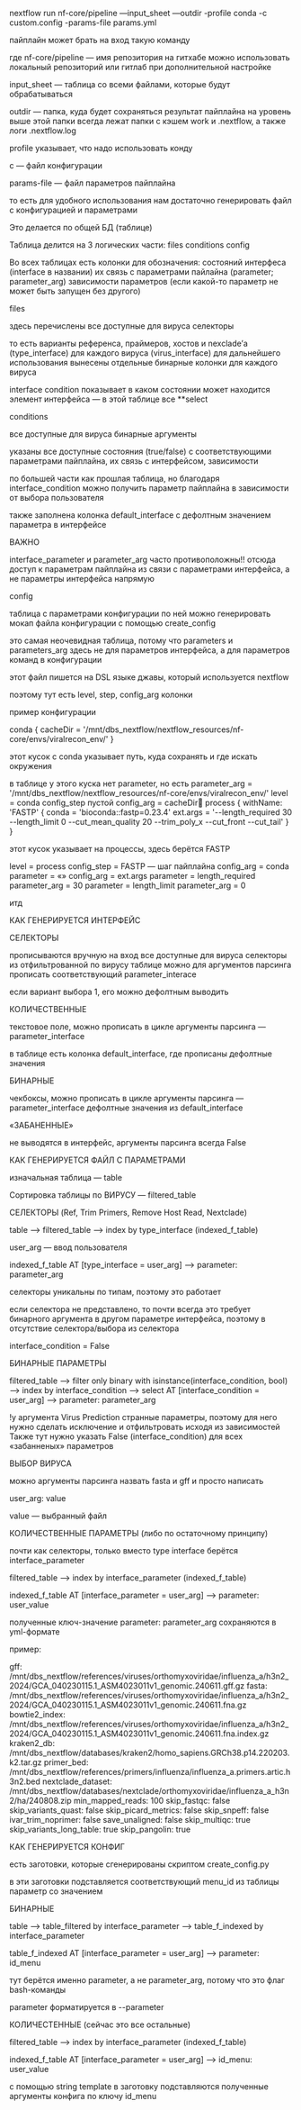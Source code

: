 nextflow run nf-core/pipeline —input_sheet —outdir -profile conda -c custom.config -params-file params.yml

пайплайн может брать на вход такую команду

где nf-core/pipeline — имя репозитория на гитхабе
можно использовать локальный репозиторий или гитлаб при дополнительной настройке

input_sheet — таблица со всеми файлами, которые будут обрабатываться

outdir — папка, куда будет сохраняться результат пайплайна 
на уровень выше этой папки всегда лежат папки с кэшем work и .nextflow, а также логи .nextflow.log

profile указывает, что надо использовать конду

c — файл конфигурации

params-file — файл параметров пайплайна

то есть для удобного использования нам достаточно генерировать файл с конфигурацией и параметрами

Это делается по общей БД (таблице)

Таблица делится на 3 логических части:
files
conditions
config

Во всех таблицах есть колонки для обозначения:
состояний интерфеса (interface в названии)
их связь с параметрами пайлайна (parameter; parameter_arg)
зависимости параметров (если какой-то параметр не может быть запущен без другого)

files

здесь перечислены все доступные для вируса селекторы

то есть варианты референса, праймеров, хостов и nexclade’а (type_interface) для каждого вируса (virus_interface)
для дальнейшего использования вынесены отдельные бинарные колонки для каждого вируса

interface condition показывает в каком состоянии может находится элемент интерфейса — в этой таблице все **select

conditions

все доступные для вируса бинарные аргументы

указаны все доступные состояния (true/false) с соответствующими параметрами пайплайна, их связь с интерфейсом, зависимости

по большей части как прошлая таблица, но благодаря interface_condition можно получить параметр пайплайна в зависимости от выбора пользователя

также заполнена колонка default_interface с дефолтным значением параметра в интерфейсе

ВАЖНО

interface_parameter и parameter_arg часто противоположны!!
отсюда доступ к параметрам пайплайна из связи с параметрами интерфейса,
а не параметры интерфейса напрямую

config

таблица с параметрами конфигурации
по ней можно генерировать мокап файла конфигурации с помощью create_config

это самая неочевидная таблица, потому что parameters и parameters_arg здесь не для параметров интерфейса, а для параметров команд в конфигурации

этот файл пишется на DSL языке джавы, который используется nextflow

поэтому тут есть level, step, config_arg колонки

пример конфигурации

conda {
	cacheDir = '/mnt/dbs_nextflow/nextflow_resources/nf-core/envs/viralrecon_env/'
}

этот кусок с conda указывает путь, куда сохранять и где искать окружения

в таблице у этого куска нет parameter, но есть 
parameter_arg =  '/mnt/dbs_nextflow/nextflow_resources/nf-core/envs/viralrecon_env/'
level = conda
config_step пустой
config_arg = cacheDir
process {
	withName: 'FASTP' {
		conda = 'bioconda::fastp=0.23.4'
		ext.args = '--length_required 30 --length_limit 0 --cut_mean_quality 20 --trim_poly_x  --cut_front --cut_tail'
	}
}

этот кусок указывает на процессы, здесь берётся FASTP

level = process
config_step = FASTP — шаг пайплайна
config_arg = conda
	parameter = «»
config_arg = ext.args
	parameter = length_required
		parameter_arg = 30
	parameter = length_limit
		parameter_arg = 0

итд

КАК ГЕНЕРИРУЕТСЯ ИНТЕРФЕЙС

СЕЛЕКТОРЫ

прописываются вручную
на вход все доступные для вируса селекторы из отфильтрованной по вирусу таблице
можно для аргументов парсинга прописать соответствующий parameter_interace

если вариант выбора 1, его можно дефолтным выводить

КОЛИЧЕСТВЕННЫЕ

текстовое поле, можно прописать в цикле
аргументы парсинга — parameter_interface

в таблице есть колонка default_interface, где прописаны дефолтные значения

БИНАРНЫЕ

чекбоксы, можно прописать в цикле
аргументы парсинга — parameter_interface
дефолтные значения из default_interface

«ЗАБАНЕННЫЕ»

не выводятся в интерфейс, аргументы парсинга всегда False


КАК ГЕНЕРИРУЕТСЯ ФАЙЛ С ПАРАМЕТРАМИ

изначальная таблица — table

Сортировка таблицы по ВИРУСУ — filtered_table

СЕЛЕКТОРЫ (Ref, Trim Primers, Remove Host Read, Nextclade)

table —> filtered_table —> index by type_interface (indexed_f_table)

user_arg — ввод пользователя

indexed_f_table AT [type_interface = user_arg] —> parameter: parameter_arg

селекторы уникальны по типам, поэтому это работает

если селектора не представлено, то почти всегда это требует бинарного аргумента в другом параметре интерфейса, поэтому в отсутствие селектора/выбора из селектора

interface_condition = False

БИНАРНЫЕ ПАРАМЕТРЫ

filtered_table —> filter only binary with isinstance(interface_condition, bool) —> index by interface_condition —> select AT [interface_condition = user_arg] —> parameter: parameter_arg

!у аргумента Virus Prediction странные параметры, поэтому для него нужно сделать исключение и отфильтровать исходя из зависимостей
Также тут нужно указать False (interface_condition) для всех «забанненых» параметров

ВЫБОР ВИРУСА

можно аргументы парсинга назвать fasta и gff и просто написать

user_arg: value

value — выбранный файл

КОЛИЧЕСТВЕННЫЕ ПАРАМЕТРЫ (либо по остаточному принципу)

почти как селекторы, только вместо type interface берётся interface_parameter

filtered_table —> index by interface_parameter (indexed_f_table) 

indexed_f_table AT [interface_parameter = user_arg] —> parameter: user_value

полученные ключ-значение parameter: parameter_arg сохраняются в yml-формате

пример:

gff: /mnt/dbs_nextflow/references/viruses/orthomyxoviridae/influenza_a/h3n2_2024/GCA_040230115.1_ASM4023011v1_genomic.240611.gff.gz
fasta: /mnt/dbs_nextflow/references/viruses/orthomyxoviridae/influenza_a/h3n2_2024/GCA_040230115.1_ASM4023011v1_genomic.240611.fna.gz
bowtie2_index: /mnt/dbs_nextflow/references/viruses/orthomyxoviridae/influenza_a/h3n2_2024/GCA_040230115.1_ASM4023011v1_genomic.240611.fna.index.gz
kraken2_db: /mnt/dbs_nextflow/databases/kraken2/homo_sapiens.GRCh38.p14.220203.k2.tar.gz
primer_bed: /mnt/dbs_nextflow/references/primers/influenza/influenza_a.primers.artic.h3n2.bed
nextclade_dataset: /mnt/dbs_nextflow/databases/nextclade/orthomyxoviridae/influenza_a_h3n2/ha/240808.zip
min_mapped_reads: 100
skip_fastqc: false
skip_variants_quast: false
skip_picard_metrics: false
skip_snpeff: false
ivar_trim_noprimer: false
save_unaligned: false
skip_multiqc: true
skip_variants_long_table: true
skip_pangolin: true


КАК ГЕНЕРИРУЕТСЯ КОНФИГ

есть заготовки, которые сгенерированы скриптом create_config.py

в эти заготовки подставляется соответствующий menu_id из таблицы параметр со значением

БИНАРНЫЕ

table —> table_filtered by interface_parameter —> table_f_indexed by interface_parameter

table_f_indexed AT [interface_parameter = user_arg] —> parameter: id_menu

тут берётся именно parameter, а не parameter_arg, потому что это флаг bash-команды

parameter форматируется в --parameter

КОЛИЧЕСТЕННЫЕ (сейчас это все остальные)

filtered_table —> index by interface_parameter (indexed_f_table) 

indexed_f_table AT [interface_parameter = user_arg] —> id_menu: user_value


с помощью string template в заготовку подставляются полученные аргументы конфига по ключу id_menu
